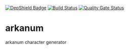 [![DepShield Badge](https://depshield.sonatype.org/badges/radsoulbeard/arkanum/depshield.svg)](https://depshield.github.io) [![Build Status](https://travis-ci.org/radsoulbeard/arkanum.svg?branch=master)](https://travis-ci.org/radsoulbeard/arkanum)
[![Quality Gate Status](https://sonarcloud.io/api/project_badges/measure?project=radsoulbeard_arkanum&metric=alert_status)](https://sonarcloud.io/dashboard?id=radsoulbeard_arkanum)
# arkanum
arkanum character generator
